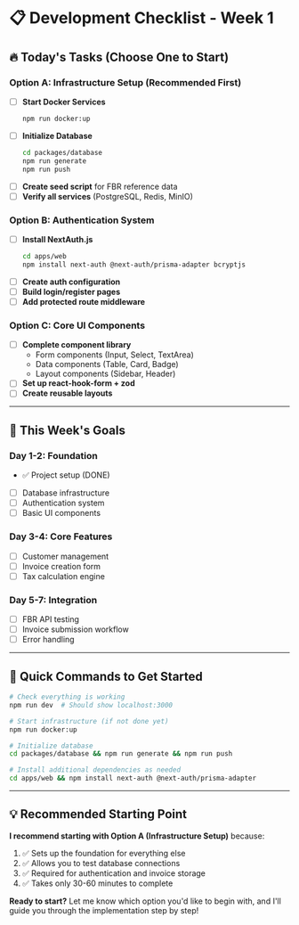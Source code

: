 # 📋 Development Checklist - Week 1

## 🔥 Today's Tasks (Choose One to Start)

### Option A: Infrastructure Setup (Recommended First)
- [ ] **Start Docker Services**
  ```bash
  npm run docker:up
  ```
- [ ] **Initialize Database**
  ```bash
  cd packages/database
  npm run generate
  npm run push
  ```
- [ ] **Create seed script** for FBR reference data
- [ ] **Verify all services** (PostgreSQL, Redis, MinIO)

### Option B: Authentication System
- [ ] **Install NextAuth.js**
  ```bash
  cd apps/web
  npm install next-auth @next-auth/prisma-adapter bcryptjs
  ```
- [ ] **Create auth configuration**
- [ ] **Build login/register pages**
- [ ] **Add protected route middleware**

### Option C: Core UI Components
- [ ] **Complete component library**
  - Form components (Input, Select, TextArea)
  - Data components (Table, Card, Badge)
  - Layout components (Sidebar, Header)
- [ ] **Set up react-hook-form + zod**
- [ ] **Create reusable layouts**

---

## 🎯 This Week's Goals

### Day 1-2: Foundation
- ✅ Project setup (DONE)
- [ ] Database infrastructure
- [ ] Authentication system
- [ ] Basic UI components

### Day 3-4: Core Features
- [ ] Customer management
- [ ] Invoice creation form
- [ ] Tax calculation engine

### Day 5-7: Integration
- [ ] FBR API testing
- [ ] Invoice submission workflow
- [ ] Error handling

---

## 🚀 Quick Commands to Get Started

```bash
# Check everything is working
npm run dev  # Should show localhost:3000

# Start infrastructure (if not done yet)
npm run docker:up

# Initialize database
cd packages/database && npm run generate && npm run push

# Install additional dependencies as needed
cd apps/web && npm install next-auth @next-auth/prisma-adapter
```

---

## 💡 Recommended Starting Point

**I recommend starting with Option A (Infrastructure Setup)** because:
1. ✅ Sets up the foundation for everything else
2. ✅ Allows you to test database connections
3. ✅ Required for authentication and invoice storage
4. ✅ Takes only 30-60 minutes to complete

**Ready to start?** Let me know which option you'd like to begin with, and I'll guide you through the implementation step by step!